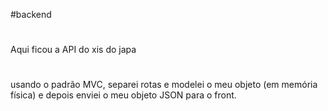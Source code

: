 #backend
#
Aqui ficou a API do xis do japa
#
usando o padrão MVC, separei rotas e modelei o meu objeto (em memória física) e depois enviei o meu objeto JSON para o front.
